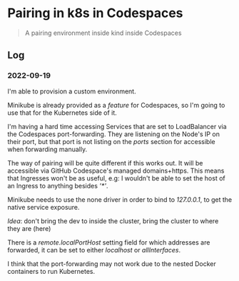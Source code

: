 # Pairing in k8s in Codespaces

> A pairing environment inside kind inside Codespaces

## Log
### 2022-09-19
I'm able to provision a custom environment.

Minikube is already provided as a _feature_ for Codespaces, so I'm going to use that for the Kubernetes side of it.

I'm having a hard time accessing Services that are set to LoadBalancer via the Codespaces port-forwarding.
They are listening on the Node's IP on their port, but that port is not listing on the _ports_ section for accessible when forwarding manually.

The way of pairing will be quite different if this works out. It will be accessible via GitHub Codespace's managed domains+https.
This means that Ingresses won't be as useful, e.g: I wouldn't be able to set the host of an Ingress to anything besides _'*'_.

Minikube needs to use the none driver in order to bind to _127.0.0.1_, to get the native service exposure.

*Idea*: don't bring the dev to inside the cluster, bring the cluster to where they are (here)

There is a _remote.localPortHost_ setting field for which addresses are forwarded, it can be set to either _localhost_ or _allInterfaces_.

I think that the port-forwarding may not work due to the nested Docker containers to run Kubernetes.